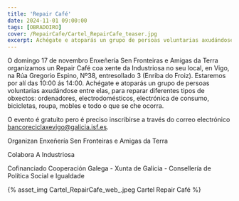```yaml
---
title: 'Repair Café'
date: 2024-11-01 09:00:00
tags: [OBRADOIRO]
cover: /RepairCafe/Cartel_RepairCafe_teaser.jpg
excerpt: Achégate e atoparás un grupo de persoas voluntarias axudándose entre elas, para reparar diferentes tipos de obxectos.
---
```


O domingo 17 de novembro Enxeñería Sen Fronteiras e Amigas da Terra organizamos un Repair Café coa xente da Industriosa no seu local, en Vigo, na Rúa Gregorio Espino, Nº38, entresollado 3 (Enriba do Froiz). Estaremos por alí das 10:00 ás 14:00. Achégate e atoparás un grupo de persoas voluntarias axudándose entre elas, para reparar diferentes tipos de obxectos: ordenadores, electrodomésticos, electrónica de consumo, bicicletas, roupa, mobles e todo o que se che ocorra. 

O evento é gratuito pero é preciso inscribirse a través do correo electrónico <a href="mailto:bancoreciclaxevigo@galicia.isf.es" >bancoreciclaxevigo@galicia.isf.es</a>.

Organizan Enxeñería Sen Fronteiras e Amigas da Terra

Colabora A Industriosa

Cofinanciado Cooperación Galega - Xunta de Galicia - Consellería de Política Social e Igualdade 

{% asset_img Cartel_RepairCafe_web_.jpeg Cartel Repair Café %}
